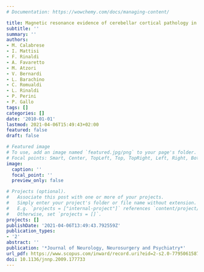 ```yaml
---
# Documentation: https://wowchemy.com/docs/managing-content/

title: Magnetic resonance evidence of cerebellar cortical pathology in multiple sclerosis
subtitle: ''
summary: ''
authors:
- M. Calabrese
- I. Mattisi
- F. Rinaldi
- A. Favaretto
- M. Atzori
- V. Bernardi
- L. Barachino
- C. Romualdi
- L. Rinaldi
- P. Perini
- P. Gallo
tags: []
categories: []
date: '2010-01-01'
lastmod: 2021-04-06T15:49:43+02:00
featured: false
draft: false

# Featured image
# To use, add an image named `featured.jpg/png` to your page's folder.
# Focal points: Smart, Center, TopLeft, Top, TopRight, Left, Right, BottomLeft, Bottom, BottomRight.
image:
  caption: ''
  focal_point: ''
  preview_only: false

# Projects (optional).
#   Associate this post with one or more of your projects.
#   Simply enter your project's folder or file name without extension.
#   E.g. `projects = ["internal-project"]` references `content/project/deep-learning/index.md`.
#   Otherwise, set `projects = []`.
projects: []
publishDate: '2021-04-06T13:49:43.792559Z'
publication_types:
- '2'
abstract: ''
publication: '*Journal of Neurology, Neurosurgery and Psychiatry*'
url_pdf: https://www.scopus.com/inward/record.uri?eid=2-s2.0-77950615873&doi=10.1136%2fjnnp.2009.177733&partnerID=40&md5=2d2ec673d2f56aff6b8a1648469ffac0
doi: 10.1136/jnnp.2009.177733
---
```

